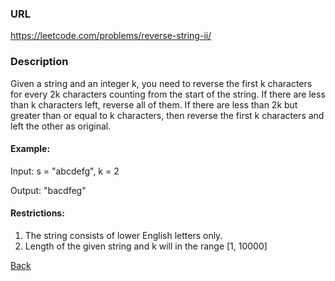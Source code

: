 ### URL

https://leetcode.com/problems/reverse-string-ii/

### Description

Given a string and an integer k, you need to reverse the first k characters for every 2k characters counting from the start of the string. If there are less than k characters left, reverse all of them. If there are less than 2k but greater than or equal to k characters, then reverse the first k characters and left the other as original.
#### Example:

Input: s = "abcdefg", k = 2

Output: "bacdfeg"
#### Restrictions:
1. The string consists of lower English letters only.
2. Length of the given string and k will in the range [1, 10000]


[Back](readme.md)